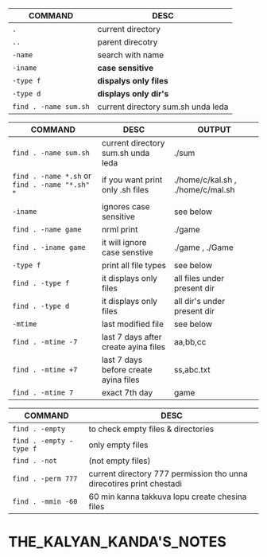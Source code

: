 | COMMAND | DESC |
| -------- | -------- |
| `.` | current directory |
| `..` | parent direcotry |
| `-name` | search with name |
| `-iname` | **case sensitive** |
| `-type f` | **dispalys only files** |
| `-type d` | **displays only dir's** |
| `find . -name sum.sh` | current directory sum.sh unda leda |


| COMMAND | DESC | OUTPUT |
| -------- | -------- | -------- |
| `find . -name sum.sh` | current directory sum.sh unda leda | ./sum
| `find . -name *.sh` or `find . -name "*.sh"` "| if you want print only .sh files | ./home/c/kal.sh , ./home/c/mal.sh|
| `-iname`| ignores case sensitive  | see below |
| `find . -name game`| nrml print | ./game |
| `find . -iname game`| it will ignore case senstive | ./game , ./Game |
| `-type f`| print all file types  | see below |
| `find . -type f`| it displays only files | all files under present dir  |
| `find . -type d`| it displays only files | all dir's under present dir |
| `-mtime`| last modified file  | see below |
| `find . -mtime -7`| last 7 days after create ayina files | aa,bb,cc |
| `find . -mtime +7`| last 7 days before create ayina files | ss,abc.txt |
| `find . -mtime 7`| exact 7th day | game |



| COMMAND | DESC |
| -------- | -------- |
| `find . -empty`| to check empty files & directories|
| `find . -empty -type f`| only empty files|
| `find . -not`| (not empty files)|
| `find . -perm 777`| current directory 777 permission tho unna direcotires print chestadi|
| `find . -mmin -60`| 60 min kanna takkuva lopu create chesina files|


# THE_KALYAN_KANDA'S_NOTES


